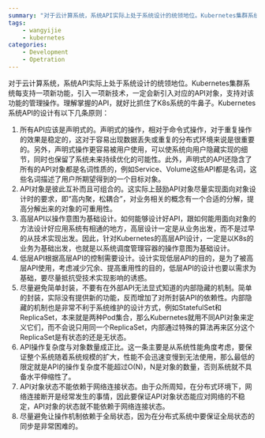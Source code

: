 ```yaml
---
summary: "对于云计算系统，系统API实际上处于系统设计的统领地位。Kubernetes集群系统每支持一项新功能，引入一项新技术，一定会新引入对应的API对象，支持对该功能的管理操作。理解掌握的API，就好比抓住了K8s系统的牛鼻子。Kubernetes系统API的设计有以下几条原则"
tags:
    - wangyijie
    - kubernetes
categories:
    - Development
    - Opetration
---
```

对于云计算系统，系统API实际上处于系统设计的统领地位。Kubernetes集群系统每支持一项新功能，引入一项新技术，一定会新引入对应的API对象，支持对该功能的管理操作。理解掌握的API，就好比抓住了K8s系统的牛鼻子。Kubernetes系统API的设计有以下几条原则：
1. 所有API应该是声明式的。声明式的操作，相对于命令式操作，对于重复操作的效果是稳定的，这对于容易出现数据丢失或重复的分布式环境来说是很重要的。另外，声明式操作更容易被用户使用，可以使系统向用户隐藏实现的细节，同时也保留了系统未来持续优化的可能性。此外，声明式的API还隐含了所有的API对象都是名词性质的，例如Service、Volume这些API都是名词，这些名词描述了用户所期望得到的一个目标对象。
2. API对象是彼此互补而且可组合的。这实际上鼓励API对象尽量实现面向对象设计时的要求，即“高内聚，松耦合”，对业务相关的概念有一个合适的分解，提高分解出来的对象的可重用性。
3. 高层API以操作意图为基础设计。如何能够设计好API，跟如何能用面向对象的方法设计好应用系统有相通的地方，高层设计一定是从业务出发，而不是过早的从技术实现出发。因此，针对Kubernetes的高层API设计，一定是以K8s的业务为基础出发，也就是以系统调度管理容器的操作意图为基础设计。
4. 低层API根据高层API的控制需要设计。设计实现低层API的目的，是为了被高层API使用，考虑减少冗余、提高重用性的目的，低层API的设计也要以需求为基础，要尽量抵抗受技术实现影响的诱惑。
5. 尽量避免简单封装，不要有在外部API无法显式知道的内部隐藏的机制。简单的封装，实际没有提供新的功能，反而增加了对所封装API的依赖性。内部隐藏的机制也是非常不利于系统维护的设计方式，例如StatefulSet和ReplicaSet，本来就是两种Pod集合，那么Kubernetes就用不同API对象来定义它们，而不会说只用同一个ReplicaSet，内部通过特殊的算法再来区分这个ReplicaSet是有状态的还是无状态。
6. API操作复杂度与对象数量成正比。这一条主要是从系统性能角度考虑，要保证整个系统随着系统规模的扩大，性能不会迅速变慢到无法使用，那么最低的限定就是API的操作复杂度不能超过O(N)，N是对象的数量，否则系统就不具备水平伸缩性了。
7. API对象状态不能依赖于网络连接状态。由于众所周知，在分布式环境下，网络连接断开是经常发生的事情，因此要保证API对象状态能应对网络的不稳定，API对象的状态就不能依赖于网络连接状态。
8. 尽量避免让操作机制依赖于全局状态，因为在分布式系统中要保证全局状态的同步是非常困难的。
